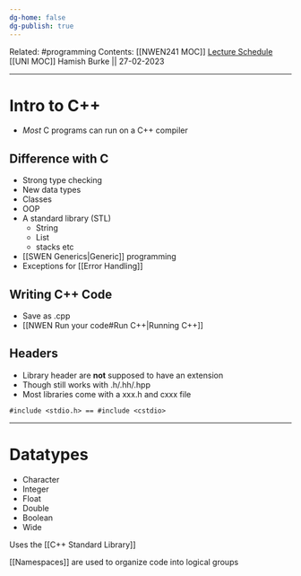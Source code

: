 ```yaml
---
dg-home: false
dg-publish: true
---
```

Related: #programming 
Contents: [[NWEN241 MOC]]
[Lecture Schedule](https://ecs.wgtn.ac.nz/Courses/NWEN241_2023T1/LectureSchedule)
[[UNI MOC]]
Hamish Burke || 27-02-2023
***

# Intro to C++

- *Most* C programs can run on a C++ compiler

## Difference with C

- Strong type checking
- New data types
- Classes
- OOP
- A standard library (STL)
	- String
	- List
	- stacks etc
- [[SWEN Generics\|Generic]] programming
- Exceptions for [[Error Handling]]

## Writing C++ Code

- Save as  .cpp
- [[NWEN Run your code#Run C++\|Running C++]]

## Headers

- Library header are **not** supposed to have an extension
- Though still works with .h/.hh/.hpp
- Most libraries come with a xxx.h and cxxx file

```
#include <stdio.h> == #include <cstdio>
```

***

# Datatypes

- Character
- Integer
- Float
- Double
- Boolean
- Wide


Uses the [[C++ Standard Library]]


[[Namespaces]] are used to organize code into logical groups

